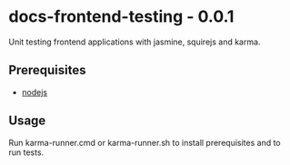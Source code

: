 # docs-frontend-testing - 0.0.1 #

Unit testing frontend applications with jasmine, squirejs and karma.

## Prerequisites ##

* [nodejs](http://nodejs.org/ "download nodejs")

## Usage ##

Run karma-runner.cmd or karma-runner.sh to install prerequisites and to run tests.
